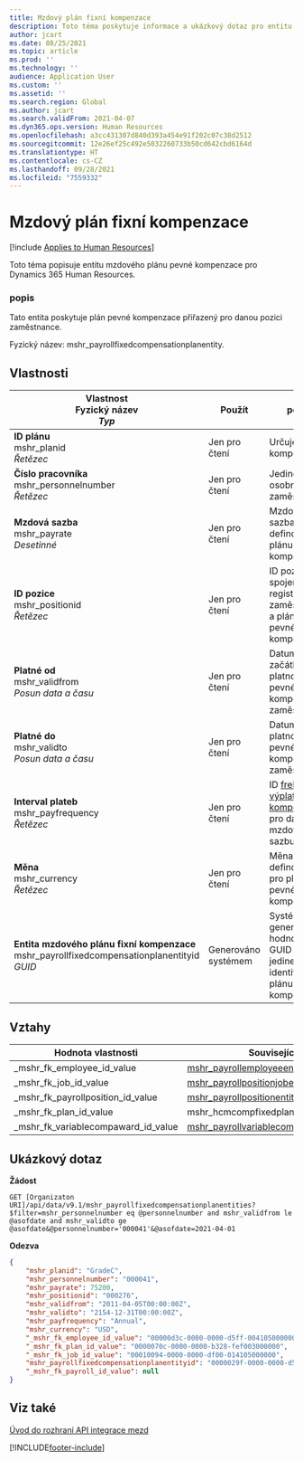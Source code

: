 ```yaml
---
title: Mzdový plán fixní kompenzace
description: Toto téma poskytuje informace a ukázkový dotaz pro entitu pevného plánu kompenzace v Dynamics 365 Human Resources.
author: jcart
ms.date: 08/25/2021
ms.topic: article
ms.prod: ''
ms.technology: ''
audience: Application User
ms.custom: ''
ms.assetid: ''
ms.search.region: Global
ms.author: jcart
ms.search.validFrom: 2021-04-07
ms.dyn365.ops.version: Human Resources
ms.openlocfilehash: a3cc431307d840d393a454e91f202c07c38d2512
ms.sourcegitcommit: 12e26ef25c492e5032260733b50cd642cbd6164d
ms.translationtype: HT
ms.contentlocale: cs-CZ
ms.lasthandoff: 09/28/2021
ms.locfileid: "7559332"
---
```

# <a name="payroll-fixed-compensation-plan"></a>Mzdový plán fixní kompenzace

[!include [Applies to Human Resources](../includes/applies-to-hr.md)]

Toto téma popisuje entitu mzdového plánu pevné kompenzace pro Dynamics 365 Human Resources.

### <a name="description"></a>popis

Tato entita poskytuje plán pevné kompenzace přiřazený pro danou pozici zaměstnance.

Fyzický název: mshr_payrollfixedcompensationplanentity.

## <a name="properties"></a>Vlastnosti

| Vlastnost</br>**Fyzický název**</br>**_Typ_** | Použít | popis |
| --- | --- | --- |
| **ID plánu**</br>mshr_planid</br>*Řetězec* | Jen pro čtení | Určuje plán kompenzace.  |
| **Číslo pracovníka**</br>mshr_personnelnumber</br>*Řetězec* | Jen pro čtení | Jedinečné osobní číslo zaměstnance. |
| **Mzdová sazba**</br>mshr_payrate</br>*Desetinné* | Jen pro čtení | Mzdová sazba definovaná v plánu pevné kompenzace. |
| **ID pozice**</br>mshr_positionid</br>*Řetězec* | Jen pro čtení | ID pozice spojené s registrací zaměstnance a plánu pevné kompenzace. |
| **Platné od**</br>mshr_validfrom</br>*Posun data a času* |  Jen pro čtení | Datum začátku platnosti pevné kompenzace zaměstnance.  |
| **Platné do**</br>mshr_validto</br>*Posun data a času* | Jen pro čtení | Datum konce platnosti pevné kompenzace zaměstnance. |
| **Interval plateb**</br>mshr_payfrequency</br>*Řetězec* | Jen pro čtení | ID [frekvence výplaty kompenzací](hr-admin-integration-payroll-api-compensation-pay-frequency.md) pro danou mzdovou sazbu. |
| **Měna**</br>mshr_currency</br>*Řetězec* | Jen pro čtení | Měna definovaná pro plán pevné kompenzace. |
| **Entita mzdového plánu fixní kompenzace**</br>mshr_payrollfixedcompensationplanentityid</br>*GUID* | Generováno systémem | Systémem generovaná hodnota GUID pro jedinečnou identifikaci plánu kompenzace. |

## <a name="relations"></a>Vztahy

|Hodnota vlastnosti | Související entita | Navigační vlastnost | Typ kolekce |
| --- | --- | --- | --- |
| _mshr_fk_employee_id_value | [mshr_payrollemployeeentity](hr-admin-integration-payroll-api-payroll-employee.md) | mshr_FK_Employee_id | mshr_FK_PayrollEmployeeEntity_FixedCompPlan |
| _mshr_fk_job_id_value | [mshr_payrollpositionjobentity](hr-admin-integration-payroll-api-payroll-position-job.md) | mshr_FK_Job_id | mshr_FK_PayrollPositionJobEntity_FixedCompPlan |
| _mshr_fk_payrollposition_id_value | [mshr_payrollpositionentity](hr-admin-integration-payroll-api-payroll-position.md) | mshr_FK_PayrollPosition_id | mshr_FK_PayrollPositionEntity_FixedCompPlan |
| _mshr_fk_plan_id_value | mshr_hcmcompfixedplantableentity | mshr_FK_Plan_id | - |
| _mshr_fk_variablecompaward_id_value | [mshr_payrollvariablecompensationawardentity](hr-admin-integration-payroll-api-payroll-variable-compensation-plan.md) | mshr_FK_VariableCompAward_id | mshr_FK_PayrollVariableCompensationAwardEntity_FixedComp |

## <a name="example-query"></a>Ukázkový dotaz

**Žádost**

```http
GET [Organizaton URI]/api/data/v9.1/mshr_payrollfixedcompensationplanentities?$filter=mshr_personnelnumber eq @personnelnumber and mshr_validfrom le @asofdate and mshr_validto ge @asofdate&@personnelnumber='000041'&@asofdate=2021-04-01
```

**Odezva**

```json
{
    "mshr_planid": "GradeC",
    "mshr_personnelnumber": "000041",
    "mshr_payrate": 75200,
    "mshr_positionid": "000276",
    "mshr_validfrom": "2011-04-05T00:00:00Z",
    "mshr_validto": "2154-12-31T00:00:00Z",
    "mshr_payfrequency": "Annual",
    "mshr_currency": "USD",
    "_mshr_fk_employee_id_value": "00000d3c-0000-0000-d5ff-004105000000",
    "_mshr_fk_plan_id_value": "0000070c-0000-0000-b328-fef003000000",
    "_mshr_fk_job_id_value": "00010094-0000-0000-df00-014105000000",
    "mshr_payrollfixedcompensationplanentityid": "0000029f-0000-0000-d5ff-004105000000",
    "_mshr_fk_payroll_id_value": null
}
```

## <a name="see-also"></a>Viz také

[Úvod do rozhraní API integrace mezd](hr-admin-integration-payroll-api-introduction.md)

[!INCLUDE[footer-include](../includes/footer-banner.md)]

